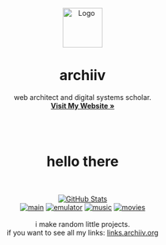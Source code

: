 <br />
<div align="center">
  <a href="https://archiiv.org">
    <img src="https://discordmojis.com/emojis/10031-60fps_parrot/download" alt="Logo" width="80" height="80">
  </a>
  <h1 align="center">archiiv</h1>

  <p align="center">
web architect and digital systems scholar.
  <br />
    <a href="https://archiiv.org/"><strong>Visit My Website »</strong></a>
  </p>
  </div>
  <br />
  <br />

  <div align="center">
   
# hello there</br>

<br />
 
<a href="https://git.io/streak-stats"><img src="https://allancoding-github-readme-streak-stats.vercel.app?user=archiivv&theme=ambient-gradient" alt="GitHub Stats" /></a> <br />
[![main](https://img.shields.io/badge/archiiv.org-8A2BE2)](https://archiiv.org) [![emulator](https://img.shields.io/badge/emulator.archiiv.org-2c7ee2)](https://emulator.archiiv.org) [![music](https://img.shields.io/badge/music.archiiv.org-d92ce2)](https://music.archiiv.org) [![movies](https://img.shields.io/badge/movies.archiiv.org-e2932b)](https://movies.archiiv.org)<br />
 <br />
i make random little projects. <br />
if you want to see all my links: [links.archiiv.org](https://links.archiiv.org)</br>
</br>

</div>
